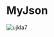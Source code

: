 # MyJson
![ujkla7](https://user-images.githubusercontent.com/68326400/88396656-0b5fea80-cded-11ea-99fe-ae80cb5159b1.jpg)
